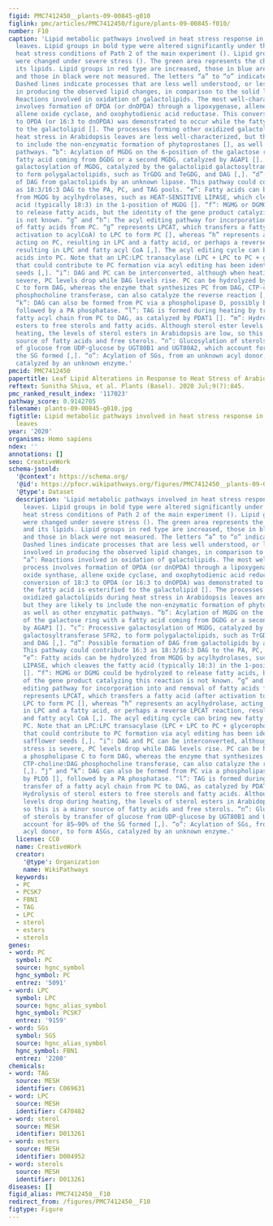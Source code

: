 ```yaml
---
figid: PMC7412450__plants-09-00845-g010
figlink: pmc/articles/PMC7412450/figure/plants-09-00845-f010/
number: F10
caption: 'Lipid metabolic pathways involved in heat stress response in Arabidopsis
  leaves. Lipid groups in bold type were altered significantly under the moderate
  heat stress conditions of Path 2 of the main experiment (). Lipid groups underlined
  were changed under severe stress (). The green area represents the chloroplast and
  its lipids. Lipid groups in red type are increased, those in blue are decreased,
  and those in black were not measured. The letters “a” to “o” indicate reactions.
  Dashed lines indicate processes that are less well understood, or less clearly involved
  in producing the observed lipid changes, in comparison to the solid lines. “a”:
  Reactions involved in oxidation of galactolipids. The most well-characterized process
  involves formation of OPDA (or dnOPDA) through a lipoxygenase, allene oxide synthase,
  allene oxide cyclase, and oxophytodienic acid reductase. This conversion of 18:3
  to OPDA (or 16:3 to dnOPDA) was demonstrated to occur while the fatty acid is esterified
  to the galactolipid []. The processes forming other oxidized galactolipids during
  heat stress in Arabidopsis leaves are less well-characterized, but they are likely
  to include the non-enzymatic formation of phytoprostanes [], as well as other enzymatic
  pathways. “b”: Acylation of MGDG on the 6-position of the galactose ring with a
  fatty acid coming from DGDG or a second MGDG, catalyzed by AGAP1 []. “c”: Processive
  galactosylation of MGDG, catalyzed by the galactolipid galactosyltransferase SFR2,
  to form polygalactolipids, such as TrGDG and TeGDG, and DAG [,]. “d”: Possible formation
  of DAG from galactolipids by an unknown lipase. This pathway could contribute 16:3
  as 18:3/16:3 DAG to the PA, PC, and TAG pools. “e”: Fatty acids can be hydrolyzed
  from MGDG by acylhydrolases, such as HEAT-SENSITIVE LIPASE, which cleaves the fatty
  acid (typically 18:3) in the 1-position of MGDG []. “f”: MGMG or DGMG could be hydrolyzed
  to release fatty acids, but the identity of the gene product catalyzing this reaction
  is not known. “g” and “h”: The acyl editing pathway for incorporation into and removal
  of fatty acids from PC. “g” represents LPCAT, which transfers a fatty acid (after
  activation to acylCoA) to LPC to form PC [], whereas “h” represents an acylhydrolase,
  acting on PC, resulting in LPC and a fatty acid, or perhaps a reverse LPCAT reaction,
  resulting in LPC and fatty acyl CoA [,]. The acyl editing cycle can bring new fatty
  acids into PC. Note that an LPC:LPC transacylase (LPC + LPC to PC + glycerophosphocholine)
  that could contribute to PC formation via acyl editing has been identified in safflower
  seeds [,]. “i”: DAG and PC can be interconverted, although when heating stress is
  severe, PC levels drop while DAG levels rise. PC can be hydrolyzed by a phospholipase
  C to form DAG, whereas the enzyme that synthesizes PC from DAG, CTP-choline:DAG
  phosphocholine transferase, can also catalyze the reverse reaction [,]. “j” and
  “k”: DAG can also be formed from PC via a phospholipase D, possibly by PLDδ [],
  followed by a PA phosphatase. “l”: TAG is formed during heating by transfer of a
  fatty acyl chain from PC to DAG, as catalyzed by PDAT1 []. “m”: Hydrolysis of sterol
  esters to free sterols and fatty acids. Although sterol ester levels drop during
  heating, the levels of sterol esters in Arabidopsis are low, so this is a minor
  source of fatty acids and free sterols. “n”: Glucosylation of sterols by transfer
  of glucose from UDP-glucose by UGT80B1 and UGT80A2, which account for 85–90% of
  the SG formed [,]. “o”: Acylation of SGs, from an unknown acyl donor, to form ASGs,
  catalyzed by an unknown enzyme.'
pmcid: PMC7412450
papertitle: Leaf Lipid Alterations in Response to Heat Stress of Arabidopsis thaliana.
reftext: Sunitha Shiva, et al. Plants (Basel). 2020 Jul;9(7):845.
pmc_ranked_result_index: '117023'
pathway_score: 0.9142705
filename: plants-09-00845-g010.jpg
figtitle: Lipid metabolic pathways involved in heat stress response in Arabidopsis
  leaves
year: '2020'
organisms: Homo sapiens
ndex: ''
annotations: []
seo: CreativeWork
schema-jsonld:
  '@context': https://schema.org/
  '@id': https://pfocr.wikipathways.org/figures/PMC7412450__plants-09-00845-g010.html
  '@type': Dataset
  description: 'Lipid metabolic pathways involved in heat stress response in Arabidopsis
    leaves. Lipid groups in bold type were altered significantly under the moderate
    heat stress conditions of Path 2 of the main experiment (). Lipid groups underlined
    were changed under severe stress (). The green area represents the chloroplast
    and its lipids. Lipid groups in red type are increased, those in blue are decreased,
    and those in black were not measured. The letters “a” to “o” indicate reactions.
    Dashed lines indicate processes that are less well understood, or less clearly
    involved in producing the observed lipid changes, in comparison to the solid lines.
    “a”: Reactions involved in oxidation of galactolipids. The most well-characterized
    process involves formation of OPDA (or dnOPDA) through a lipoxygenase, allene
    oxide synthase, allene oxide cyclase, and oxophytodienic acid reductase. This
    conversion of 18:3 to OPDA (or 16:3 to dnOPDA) was demonstrated to occur while
    the fatty acid is esterified to the galactolipid []. The processes forming other
    oxidized galactolipids during heat stress in Arabidopsis leaves are less well-characterized,
    but they are likely to include the non-enzymatic formation of phytoprostanes [],
    as well as other enzymatic pathways. “b”: Acylation of MGDG on the 6-position
    of the galactose ring with a fatty acid coming from DGDG or a second MGDG, catalyzed
    by AGAP1 []. “c”: Processive galactosylation of MGDG, catalyzed by the galactolipid
    galactosyltransferase SFR2, to form polygalactolipids, such as TrGDG and TeGDG,
    and DAG [,]. “d”: Possible formation of DAG from galactolipids by an unknown lipase.
    This pathway could contribute 16:3 as 18:3/16:3 DAG to the PA, PC, and TAG pools.
    “e”: Fatty acids can be hydrolyzed from MGDG by acylhydrolases, such as HEAT-SENSITIVE
    LIPASE, which cleaves the fatty acid (typically 18:3) in the 1-position of MGDG
    []. “f”: MGMG or DGMG could be hydrolyzed to release fatty acids, but the identity
    of the gene product catalyzing this reaction is not known. “g” and “h”: The acyl
    editing pathway for incorporation into and removal of fatty acids from PC. “g”
    represents LPCAT, which transfers a fatty acid (after activation to acylCoA) to
    LPC to form PC [], whereas “h” represents an acylhydrolase, acting on PC, resulting
    in LPC and a fatty acid, or perhaps a reverse LPCAT reaction, resulting in LPC
    and fatty acyl CoA [,]. The acyl editing cycle can bring new fatty acids into
    PC. Note that an LPC:LPC transacylase (LPC + LPC to PC + glycerophosphocholine)
    that could contribute to PC formation via acyl editing has been identified in
    safflower seeds [,]. “i”: DAG and PC can be interconverted, although when heating
    stress is severe, PC levels drop while DAG levels rise. PC can be hydrolyzed by
    a phospholipase C to form DAG, whereas the enzyme that synthesizes PC from DAG,
    CTP-choline:DAG phosphocholine transferase, can also catalyze the reverse reaction
    [,]. “j” and “k”: DAG can also be formed from PC via a phospholipase D, possibly
    by PLDδ [], followed by a PA phosphatase. “l”: TAG is formed during heating by
    transfer of a fatty acyl chain from PC to DAG, as catalyzed by PDAT1 []. “m”:
    Hydrolysis of sterol esters to free sterols and fatty acids. Although sterol ester
    levels drop during heating, the levels of sterol esters in Arabidopsis are low,
    so this is a minor source of fatty acids and free sterols. “n”: Glucosylation
    of sterols by transfer of glucose from UDP-glucose by UGT80B1 and UGT80A2, which
    account for 85–90% of the SG formed [,]. “o”: Acylation of SGs, from an unknown
    acyl donor, to form ASGs, catalyzed by an unknown enzyme.'
  license: CC0
  name: CreativeWork
  creator:
    '@type': Organization
    name: WikiPathways
  keywords:
  - PC
  - PCSK7
  - FBN1
  - TAG
  - LPC
  - sterol
  - esters
  - sterols
genes:
- word: PC
  symbol: PC
  source: hgnc_symbol
  hgnc_symbol: PC
  entrez: '5091'
- word: LPC
  symbol: LPC
  source: hgnc_alias_symbol
  hgnc_symbol: PCSK7
  entrez: '9159'
- word: SGs
  symbol: SGS
  source: hgnc_alias_symbol
  hgnc_symbol: FBN1
  entrez: '2200'
chemicals:
- word: TAG
  source: MESH
  identifier: C069631
- word: LPC
  source: MESH
  identifier: C470482
- word: sterol
  source: MESH
  identifier: D013261
- word: esters
  source: MESH
  identifier: D004952
- word: sterols
  source: MESH
  identifier: D013261
diseases: []
figid_alias: PMC7412450__F10
redirect_from: /figures/PMC7412450__F10
figtype: Figure
---
```

